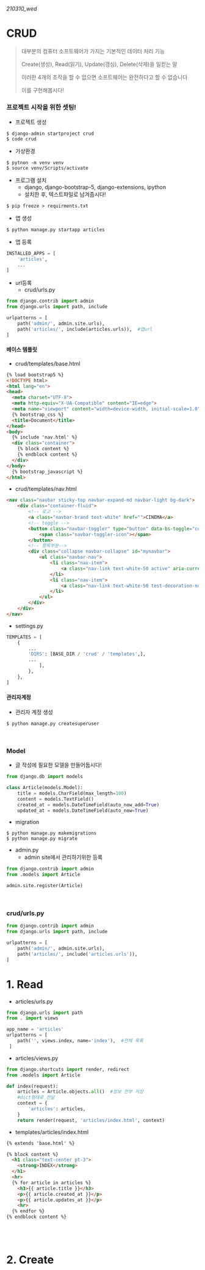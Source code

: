 ###### 210310_wed

# CRUD

> 대부분의 컴퓨터 소프트웨어가 가지는 기본적인 데이터 처리 기능
>
> Create(생성), Read(읽기), Update(갱싱), Delete(삭제)을 일컫는 말
>
> 이러한 4개의 조작을 할 수 없으면 소프트웨어는 완전하다고 할 수 없습니다
>
> 이를 구현해봅시다!

### 프로젝트 시작을 위한 셋팅!

- 프로젝트 생성

```shell
$ django-admin startproject crud
$ code crud
```

- 가상환경

```shell
$ pytnon -m venv venv
$ source venv/Scripts/activate
```

- 프로그램 설치
  - django, django-bootstrap-5, django-extensions, ipython
  - 설치한 후, 텍스트파일로 남겨줍시다!

```shell
$ pip freeze > requirments.txt
```

- 앱 생성

```shell
$ python manage.py startapp articles
```

- 앱 등록

```python
INSTALLED_APPS = [
    'articles',
    ...
]
```

- url등록
  - crud/urls.py

```python
from django.contrib import admin
from django.urls import path, include

urlpatterns = [
    path('admin/', admin.site.urls),
    path('articles/', include(articles.urls)),  #앱url
]
```

#### 베이스 템플릿

- crud/templates/base.html

```html
{% load bootstrap5 %}
<!DOCTYPE html>
<html lang="en">
<head>
  <meta charset="UTF-8">
  <meta http-equiv="X-UA-Compatible" content="IE=edge">
  <meta name="viewport" content="width=device-width, initial-scale=1.0">
  {% bootstrap_css %}
  <title>Document</title>
</head>
<body>
  {% include 'nav.html' %}
  <div class="container">
    {% block content %}
    {% endblock content %}
  </div>
</body>
  {% bootstrap_javascript %}
</html>
```

- crud/templates/nav.html

```html
<nav class="navbar sticky-top navbar-expand-md navbar-light bg-dark">
    <div class="container-fluid">
        <!-- 로고 -->
        <a class="navbar-brand text-white" href="">CINEMA</a>
        <!-- toggle -->
        <button class="navbar-toggler" type="button" data-bs-toggle="collapse" data-bs-target="#mynavbar" aria-controls="mynavbar" aria-expanded="false" aria-label="Toggle navigation">
            <span class="navbar-toggler-icon"></span>
        </button>
        <!-- 항목부분-->
        <div class="collapse navbar-collapse" id="mynavbar">
            <ul class="navbar-nav">
                <li class="nav-item">
                    <a class="nav-link text-white-50 active" aria-current="page" href="">Movie</a>
                </li>
                <li class="nav-item">
                    <a class="nav-link text-white-50 test-decoration-none" href="">Create</a>
                </li>
            </ul>
        </div>
    </div>
</nav>
```

- settings.py

```python
TEMPLATES = [
    {
        ...
        'DIRS': [BASE_DIR / 'crud' / 'templates',],
        ...
            ],
        },
    },
]
```

#### 관리자계정

- 관리자 계정 생성

```shell
$ python manage.py createsuperuser
```

<br>

### Model

- 글 작성에 필요한 모델을 만들어둡시다!

```python
from django.db import models

class Article(models.Model):
    title = models.CharField(max_length=100)
    content = models.TextField()
    created_at = models.DateTimeField(auto_now_add=True)
    updated_at = models.DateTimeField(auto_now=True)
```

- migration

```shell
$ python manage.py makemigrations
$ python manage.py migrate
```

- admin.py
  - admin site에서 관리하기위한 등록

```python
from django.contrib import admin
from .models import Article

admin.site.register(Article)
```

<br>

### crud/urls.py

```python
from django.contrib import admin
from django.urls import path, include

urlpatterns = [
    path('admin/', admin.site.urls),
    path('articles/', include('articles.urls')),
]
```



# 1. Read

- articles/urls.py

```python
from django.urls import path
from . import views

app_name = 'articles'
urlpatterns = [
    path('', views.index, name='index'),  #전체 목록
 ]
```

- articles/views.py

```python
from django.shortcuts import render, redirect
from .models import Article

def index(request):
    articles = Article.objects.all()  #정보 전부 저장
    #dict형태로 전달
    context = {
        'articles': articles,
    }
    return render(request, 'articles/index.html', context)
```

- templates/articles/index.html

```html
{% extends 'base.html' %}

{% block content %}
  <h1 class="text-center pt-3">
  	<strong>INDEX</strong>
  </h1>
  <hr>
  {% for article in articles %}
    <h3>{{ article.title }}</h3>
	<p>{{ article.created_at }}</p>
	<p>{{ article.updates_at }}</p>
	<hr>
  {% endfor %}
{% endblock content %}
```

<br>

<br>

# 2. Create

